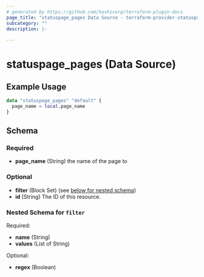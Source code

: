 ```yaml
---
# generated by https://github.com/hashicorp/terraform-plugin-docs
page_title: "statuspage_pages Data Source - terraform-provider-statuspage"
subcategory: ""
description: |-
  
---
```


# statuspage_pages (Data Source)



## Example Usage

```terraform
data "statuspage_pages" "default" {
  page_name = local.page_name
}
```

<!-- schema generated by tfplugindocs -->
## Schema

### Required

- **page_name** (String) the name of the page to

### Optional

- **filter** (Block Set) (see [below for nested schema](#nestedblock--filter))
- **id** (String) The ID of this resource.

<a id="nestedblock--filter"></a>
### Nested Schema for `filter`

Required:

- **name** (String)
- **values** (List of String)

Optional:

- **regex** (Boolean)


